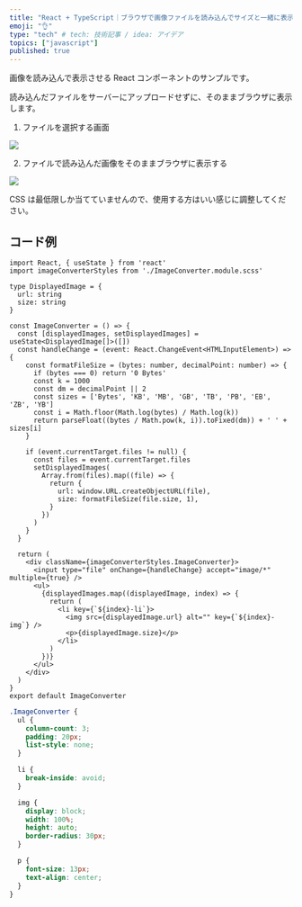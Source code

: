 ```yaml
---
title: "React + TypeScript｜ブラウザで画像ファイルを読み込んでサイズと一緒に表示する"
emoji: "👌"
type: "tech" # tech: 技術記事 / idea: アイデア
topics: ["javascript"]
published: true
---
```


画像を読み込んで表示させる React コンポーネントのサンプルです。

読み込んだファイルをサーバーにアップロードせずに、そのままブラウザに表示します。

1. ファイルを選択する画面

![](https://storage.googleapis.com/zenn-user-upload/dc20c828c664-20220223.jpg)

2. ファイルで読み込んだ画像をそのままブラウザに表示する

![](https://storage.googleapis.com/zenn-user-upload/a6b53070834b-20220223.jpg)

CSS は最低限しか当てていませんので、使用する方はいい感じに調整してください。

## コード例

```js:ImageConverter.tsx
import React, { useState } from 'react'
import imageConverterStyles from './ImageConverter.module.scss'

type DisplayedImage = {
  url: string
  size: string
}

const ImageConverter = () => {
  const [displayedImages, setDisplayedImages] = useState<DisplayedImage[]>([])
  const handleChange = (event: React.ChangeEvent<HTMLInputElement>) => {
    const formatFileSize = (bytes: number, decimalPoint: number) => {
      if (bytes === 0) return '0 Bytes'
      const k = 1000
      const dm = decimalPoint || 2
      const sizes = ['Bytes', 'KB', 'MB', 'GB', 'TB', 'PB', 'EB', 'ZB', 'YB']
      const i = Math.floor(Math.log(bytes) / Math.log(k))
      return parseFloat((bytes / Math.pow(k, i)).toFixed(dm)) + ' ' + sizes[i]
    }

    if (event.currentTarget.files != null) {
      const files = event.currentTarget.files
      setDisplayedImages(
        Array.from(files).map((file) => {
          return {
            url: window.URL.createObjectURL(file),
            size: formatFileSize(file.size, 1),
          }
        })
      )
    }
  }

  return (
    <div className={imageConverterStyles.ImageConverter}>
      <input type="file" onChange={handleChange} accept="image/*" multiple={true} />
      <ul>
        {displayedImages.map((displayedImage, index) => {
          return (
            <li key={`${index}-li`}>
              <img src={displayedImage.url} alt="" key={`${index}-img`} />
              <p>{displayedImage.size}</p>
            </li>
          )
        })}
      </ul>
    </div>
  )
}
export default ImageConverter

```

```css:ImageConverter.module.scss
.ImageConverter {
  ul {
    column-count: 3;
    padding: 20px;
    list-style: none;
  }

  li {
    break-inside: avoid;
  }

  img {
    display: block;
    width: 100%;
    height: auto;
    border-radius: 30px;
  }

  p {
    font-size: 13px;
    text-align: center;
  }
}

```
